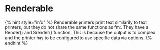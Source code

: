 # Renderable

{% hint style="info" %}
Renderable printers print text similarily to text printers, but they do not share the same functions as fmt. They have a Render() and Srender() function. This is because the output is to complex and the printer has to be configured to use specific data via options.
{% endhint %}

